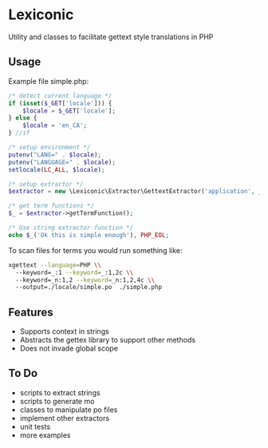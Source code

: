 Lexiconic
=========

Utility and classes to facilitate gettext style translations in PHP

Usage
-----

Example file simple.php:
```PHP
/* detect current language */
if (isset($_GET['locale'])) {
    $locale = $_GET['locale'];
} else {
    $locale = 'en_CA';
} //if

/* setup environment */
putenv("LANG=" . $locale);
putenv("LANGUAGE=" . $locale);
setlocale(LC_ALL, $locale);

/* setup extractor */
$extractor = new \Lexiconic\Extractor\GettextExtractor('application', __DIR__ .'/locale/');

/* get term functions */
$_ = $extractor->getTermFunction();

/* Use string extractor function */
echo $_('Ok this is simple enough'), PHP_EOL;

```

To scan files for terms you would run something like:
```bash
xgettext --language=PHP \\
  --keyword=_:1 --keyword=_:1,2c \\
  --keyword=_n:1,2 --keyword=_n:1,2,4c \\
  --output=./locale/simple.po  ./simple.php
```


Features
--------
* Supports context in strings
* Abstracts the gettex library to support other methods
* Does not invade global scope
 
To Do
-----
* scripts to extract strings
* scripts to generate mo
* classes to manipulate po files
* implement other extractors
* unit tests
* more examples
